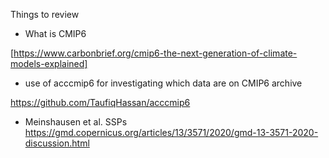 
Things to review 

* What is CMIP6

[https://www.carbonbrief.org/cmip6-the-next-generation-of-climate-models-explained]


* use of acccmip6 for investigating which data are on CMIP6 archive

https://github.com/TaufiqHassan/acccmip6

* Meinshausen et al. SSPs
https://gmd.copernicus.org/articles/13/3571/2020/gmd-13-3571-2020-discussion.html
